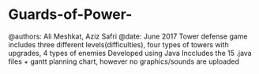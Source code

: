 # Guards-of-Power-
@authors: Ali Meshkat, Aziz Safri
@date: June 2017
Tower defense game includes three different levels(difficulties), four types of towers with upgrades, 4 types of enemies 
Developed using Java
Inccludes the 15 .java files + gantt planning chart, however no graphics/sounds are uploaded
